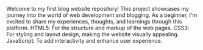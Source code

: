 Welcome to my first blog website repository! This project showcases my journey into the world of web development and blogging. As a beginner, I'm excited to share my experiences, thoughts, and learnings through this platform.
HTML5: For the structure and markup of the web pages.
CSS3: For styling and layout design, making the website visually appealing.
JavaScript: To add interactivity and enhance user experience.
